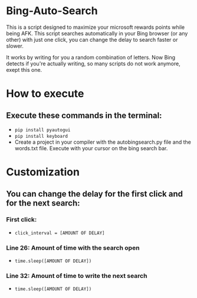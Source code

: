 # Bing-Auto-Search
This is a script designed to maximize your microsoft rewards points while being AFK. This script searches automatically in your Bing browser (or any other) with just one click, you can change the delay to search faster or slower.

It works by writing for you a random combination of letters. Now Bing detects if you're actually writing, so many scripts do not work anymore, exept this one.
# How to execute
## Execute these commands in the terminal:
- `pip install pyautogui`
- `pip install keyboard`
- Create a project in your compiler with the autobingsearch.py file and the words.txt file. Execute with your cursor on the bing search bar. 
# Customization
## You can change the delay for the first click and for the next search:
### First click:
- `click_interval = [AMOUNT OF DELAY]`
### Line 26: Amount of time with the search open
- `time.sleep([AMOUNT OF DELAY])`
### Line 32: Amount of time to write the next search
- `time.sleep([AMOUNT OF DELAY])`
